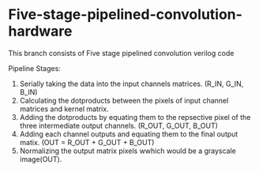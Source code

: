 # Five-stage-pipelined-convolution-hardware
This branch consists of Five stage pipelined convolution verilog code

Pipeline Stages:
1. Serially taking the data into the input channels matrices. (R_IN, G_IN, B_IN)
2. Calculating the dotproducts between the pixels of input channel matrices and kernel matrix.
3. Adding the dotproducts by equating them to the repsective pixel of the three intermediate output channels. (R_OUT, G_OUT, B_OUT)
4. Adding each channel outputs and equating them to the final output matix. (OUT = R_OUT + G_OUT + B_OUT)    
5. Normalizing the output matrix pixels wwhich would be a grayscale image(OUT). 
